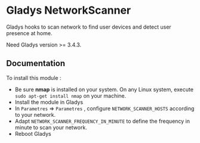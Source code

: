 # Gladys NetworkScanner

Gladys hooks to scan network to find user devices and detect user presence at home.

Need Gladys version >= 3.4.3.

## Documentation

To install this module : 

- Be sure **nmap** is installed on your system. On any Linux system, execute `sudo apt-get install nmap` on your machine.
- Install the module in Gladys
- In `Parametres` => `Parametres` , configure `NETWORK_SCANNER_HOSTS` according to your network.
- Adapt `NETWORK_SCANNER_FREQUENCY_IN_MINUTE` to define the frequency in minute to scan your network.
- Reboot Gladys
